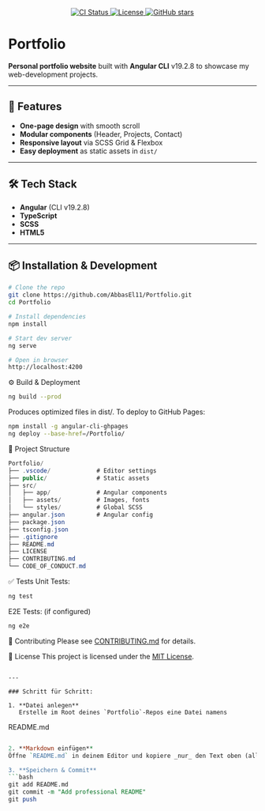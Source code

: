 <p align="center">
  <a href="https://github.com/AbbasEl11/Portfolio/actions">
    <img src="https://img.shields.io/github/actions/workflow/status/AbbasEl11/Portfolio/ci.yml?branch=main"
         alt="CI Status">
  </a>
  <a href="LICENSE">
    <img src="https://img.shields.io/badge/license-MIT-blue.svg"
         alt="License">
  </a>
  <a href="https://github.com/AbbasEl11/Portfolio/stargazers">
    <img src="https://img.shields.io/github/stars/AbbasEl11/Portfolio?style=social"
         alt="GitHub stars">
  </a>
</p>

# Portfolio

**Personal portfolio website** built with **Angular CLI** v19.2.8 to showcase my web-development projects.

---

## 🚀 Features

- **One-page design** with smooth scroll  
- **Modular components** (Header, Projects, Contact)  
- **Responsive layout** via SCSS Grid & Flexbox  
- **Easy deployment** as static assets in `dist/`

---

## 🛠️ Tech Stack

- **Angular** (CLI v19.2.8)  
- **TypeScript**  
- **SCSS**  
- **HTML5**

---

## 📦 Installation & Development

```bash
# Clone the repo
git clone https://github.com/AbbasEl11/Portfolio.git
cd Portfolio

# Install dependencies
npm install

# Start dev server
ng serve

# Open in browser
http://localhost:4200
````

⚙️ Build & Deployment

```bash
ng build --prod
````

Produces optimized files in dist/.
To deploy to GitHub Pages:

```bash
npm install -g angular-cli-ghpages
ng deploy --base-href=/Portfolio/
````

📁 Project Structure

```csharp
Portfolio/
├── .vscode/             # Editor settings
├── public/              # Static assets
├── src/
│   ├── app/             # Angular components
│   ├── assets/          # Images, fonts
│   └── styles/          # Global SCSS
├── angular.json         # Angular config
├── package.json
├── tsconfig.json
├── .gitignore
├── README.md
├── LICENSE
├── CONTRIBUTING.md
└── CODE_OF_CONDUCT.md
````

✅ Tests
Unit Tests:

```bash
ng test
```

E2E Tests: (if configured)

```bash
ng e2e
```

🤝 Contributing
Please see [CONTRIBUTING.md](CONTRIBUTING.md) for details.

📄 License
This project is licensed under the [MIT License](LICENSE).

```yami

---

### Schritt für Schritt:

1. **Datei anlegen**  
   Erstelle im Root deines `Portfolio`-Repos eine Datei namens 
```

README.md

```perl

2. **Markdown einfügen**  
Öffne `README.md` in deinem Editor und kopiere _nur_ den Text oben (alles zwischen den ```markdown fences) hinein.

3. **Speichern & Commit**  
```bash
git add README.md
git commit -m "Add professional README"
git push
```


